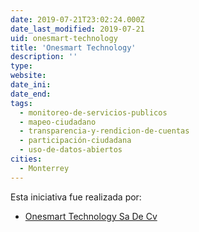 ```yaml
---
date: 2019-07-21T23:02:24.000Z
date_last_modified: 2019-07-21
uid: onesmart-technology
title: 'Onesmart Technology'
description: ''
type: 
website: 
date_ini: 
date_end: 
tags:
  - monitoreo-de-servicios-publicos
  - mapeo-ciudadano
  - transparencia-y-rendicion-de-cuentas
  - participación-ciudadana
  - uso-de-datos-abiertos
cities: 
  - Monterrey
---
```


Esta iniciativa fue realizada por:

- [Onesmart Technology Sa De Cv](/organizaciones/onesmart-technology-sa-de-cv)

